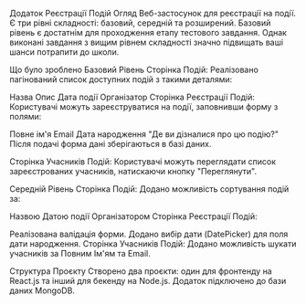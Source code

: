 Додаток Реєстрації Подій
Огляд
Веб-застосунок для реєстрації на події. Є три рівні складності: базовий, середній та розширений. Базовий рівень є достатнім для проходження етапу тестового завдання. Однак виконані завдання з вищим рівнем складності значно підвищать ваші шанси потрапити до школи.

Що було зроблено
Базовий Рівень
Сторінка Подій: Реалізовано пагінований список доступних подій з такими деталями:

Назва
Опис
Дата події
Організатор
Сторінка Реєстрації Подій: Користувачі можуть зареєструватися на події, заповнивши форму з полями:

Повне ім'я
Email
Дата народження
"Де ви дізналися про цю подію?"
Після подачі форма дані зберігаються в базі даних.

Сторінка Учасників Подій: Користувачі можуть переглядати список зареєстрованих учасників, натискаючи кнопку "Переглянути".

Середній Рівень
Сторінка Подій: Додано можливість сортування подій за:

Назвою
Датою події
Організатором
Сторінка Реєстрації Подій:

Реалізована валідація форми.
Додано вибір дати (DatePicker) для поля дати народження.
Сторінка Учасників Подій: Додано можливість шукати учасників за Повним Ім'ям та Email.

Структура Проєкту
Створено два проєкти: один для фронтенду на React.js та інший для бекенду на Node.js. Додаток підключено до бази даних MongoDB.
